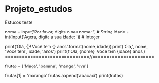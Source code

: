 # Projeto_estudos
Estudos
teste

nome = input('Por favor, digite o seu nome: ') # String
idade = int(input('Agora, digite a sua idade: ')) # Integer

print('Olá, {}! Você tem {} anos'.format(nome, idade))
print('Olá,', nome, 'Você tem', idade, 'anos')
print(f'Olá, {nome}! Você tem {idade} anos')
==============================//======================

frutas = ['Maça', 'banana', 'manga', 'uva']

frutas[1] = 'morango'
frutas.append('abacaxi')
print(frutas)

